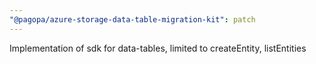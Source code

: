 ```yaml
---
"@pagopa/azure-storage-data-table-migration-kit": patch
---
```


Implementation of sdk for data-tables, limited to createEntity, listEntities
